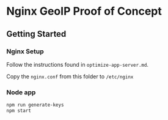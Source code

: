 # Nginx GeoIP Proof of Concept

## Getting Started

### Nginx Setup

Follow the instructions found in `optimize-app-server.md`.

Copy the `nginx.conf` from this folder to `/etc/nginx`

### Node app

```bash
npm run generate-keys
npm start
```
